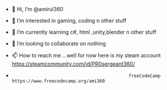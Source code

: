 - 👋 Hi, I’m @amirul360

- 👀 I’m interested in gaming, coding n other stuff
- 🌱 I’m currently learning c#, html ,unity,blender n other stuff
- 💞️ I’m looking to collaborate on nothing
- 📫 How to reach me ...well for now here is my steam account https://steamcommunity.com/id/PR0sergeant360/
-                                                 freeCodeCamp https://www.freecodecamp.org/ami360

<!---
amirul360/amirul360 is a ✨ special ✨ repository because its `README.md` (this file) appears on your GitHub profile.
You can click the Preview link to take a look at your changes.
--->
